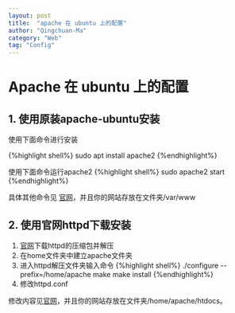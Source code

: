 ```yaml
---
layout: post
title:  "apache 在 ubuntu 上的配置"
author: "Qingchuan-Ma"
category: "Web"
tag: "Config"
---
```


# Apache 在 ubuntu 上的配置

## 1. 使用原装apache-ubuntu安装

使用下面命令进行安装

{%highlight shell%}
sudo apt install apache2
{%endhighlight%}

使用下面命令运行apache2
{%highlight shell%}
sudo apache2 start
{%endhighlight%}

具体其他命令见
[官网](https://help.ubuntu.com/lts/serverguide/httpd.html)，并且你的网站存放在文件夹/var/www


## 2. 使用官网httpd下载安装

1. [官网](http://httpd.apache.org/)下载httpd的压缩包并解压
2. 在home文件夹中建立apache文件夹
3. 进入httpd解压文件夹输入命令
{%highlight shell%}
./configure --prefix=/home/apache
make
make install
{%endhighlight%}
4. 修改httpd.conf

修改内容见[官网](http://httpd.apache.org/docs/2.4/)，并且你的网站存放在文件夹/home/apache/htdocs。
